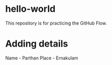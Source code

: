 # hello-world
This  repository is for practicing the GitHub Flow.

# Adding details
Name - Parthan
Place - Ernakulam


